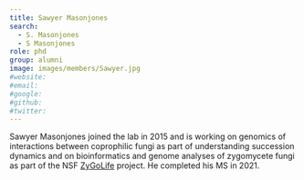 ```yaml
---
title: Sawyer Masonjones
search:
  - S. Masonjones
  - S Masonjones
role: phd
group: alumni
image: images/members/Sawyer.jpg
#website: 
#email: 
#google: 
#github: 
#twitter: 
---
```


Sawyer Masonjones joined the lab in 2015 and is working on genomics of interactions between coprophilic fungi as part of understanding succession dynamics and on bioinformatics and genome analyses of zygomycete fungi as part of the NSF [ZyGoLife](http://zygolife.org/) project. He completed his MS in 2021.
